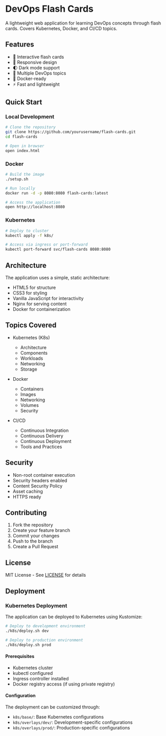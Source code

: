 # DevOps Flash Cards

A lightweight web application for learning DevOps concepts through flash cards. Covers Kubernetes, Docker, and CI/CD topics.

## Features

- 🎯 Interactive flash cards
- 📱 Responsive design
- 🌓 Dark mode support
- 🔄 Multiple DevOps topics
- 🚀 Docker-ready
- ⚡ Fast and lightweight

## Quick Start

### Local Development
```bash
# Clone the repository
git clone https://github.com/yourusername/flash-cards.git
cd flash-cards

# Open in browser
open index.html
```

### Docker
```bash
# Build the image
./setup.sh

# Run locally
docker run -d -p 8080:8080 flash-cards:latest

# Access the application
open http://localhost:8080
```

### Kubernetes
```bash
# Deploy to cluster
kubectl apply -f k8s/

# Access via ingress or port-forward
kubectl port-forward svc/flash-cards 8080:8080
```

## Architecture

The application uses a simple, static architecture:
- HTML5 for structure
- CSS3 for styling
- Vanilla JavaScript for interactivity
- Nginx for serving content
- Docker for containerization

## Topics Covered

- Kubernetes (K8s)
  - Architecture
  - Components
  - Workloads
  - Networking
  - Storage

- Docker
  - Containers
  - Images
  - Networking
  - Volumes
  - Security

- CI/CD
  - Continuous Integration
  - Continuous Delivery
  - Continuous Deployment
  - Tools and Practices

## Security

- Non-root container execution
- Security headers enabled
- Content Security Policy
- Asset caching
- HTTPS ready

## Contributing

1. Fork the repository
2. Create your feature branch
3. Commit your changes
4. Push to the branch
5. Create a Pull Request

## License

MIT License - See [LICENSE](LICENSE) for details

## Deployment

### Kubernetes Deployment

The application can be deployed to Kubernetes using Kustomize:

```bash
# Deploy to development environment
./k8s/deploy.sh dev

# Deploy to production environment
./k8s/deploy.sh prod
```

#### Prerequisites

- Kubernetes cluster
- kubectl configured
- Ingress controller installed
- Docker registry access (if using private registry)

#### Configuration

The deployment can be customized through:
- `k8s/base/`: Base Kubernetes configurations
- `k8s/overlays/dev/`: Development-specific configurations
- `k8s/overlays/prod/`: Production-specific configurations

